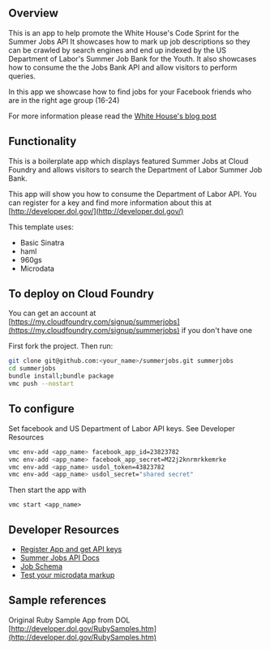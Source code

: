 ## Overview

This is an app to help promote the White House's Code Sprint for the Summer Jobs API
It showcases how to mark up job descriptions so they can be crawled by search engines and end up indexed by the US Department
of Labor's Summer Job Bank for the Youth.
It also showcases how to consume the the Jobs Bank API and allow visitors to perform queries.

In this app we showcase how to find jobs for your Facebook friends who are in the right age group (16-24)

For more information please read the [White House's blog post](http://www.whitehouse.gov/blog/2012/04/02/announcing-summer-jobs-code-sprint)


## Functionality
This is a boilerplate app which displays featured Summer Jobs at Cloud Foundry and allows visitors to search the
Department of Labor Summer Job Bank.

This app will show you how to consume the Department of Labor API.
You can register for a key and find more information about this at [http://developer.dol.gov/](http://developer.dol.gov/)

This template uses:

- Basic Sinatra
- haml
- 960gs
- Microdata

## To deploy on Cloud Foundry

You can get an account at [https://my.cloudfoundry.com/signup/summerjobs](https://my.cloudfoundry.com/signup/summerjobs) if you don't have one

First fork the project. Then run:

``` bash
git clone git@github.com:<your_name>/summerjobs.git summerjobs
cd summerjobs
bundle install;bundle package
vmc push --nostart
```

## To configure

Set facebook and US Department of Labor API keys. See Developer Resources

``` bash
vmc env-add <app_name> facebook_app_id=23823782
vmc env-add <app_name> facebook_app_secret=M22j2knrmrkkemrke
vmc env-add <app_name> usdol_token=43823782
vmc env-add <app_name> usdol_secret="shared secret"
```

Then start the app with

    vmc start <app_name>

## Developer Resources

- [Register App and get API keys](https://webapps.dol.gov/developer)
- [Summer Jobs API Docs](http://developer.dol.gov/DOL-SUMMERJOBS-SERVICE.htm)
- [Job Schema](http://www.schema.org/JobPosting)
- [Test your microdata markup](http://www.google.com/webmasters/tools/richsnippets)

## Sample references

Original Ruby Sample App from DOL [http://developer.dol.gov/RubySamples.htm](http://developer.dol.gov/RubySamples.htm)

